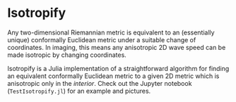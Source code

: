 # Isotropify
Any two-dimensional Riemannian metric is equivalent to an (essentially unique) conformally Euclidean metric under a suitable change of coordinates. In imaging, this means any anisotropic 2D wave speed can be made isotropic by changing coordinates.

Isotropify is a Julia implementation of a straightforward algorithm for finding an equivalent conformally Euclidean metric to a given 2D metric which is anisotropic only in the _interior_. Check out the Jupyter notebook (`TestIsotropify.jl`) for an example and pictures.
